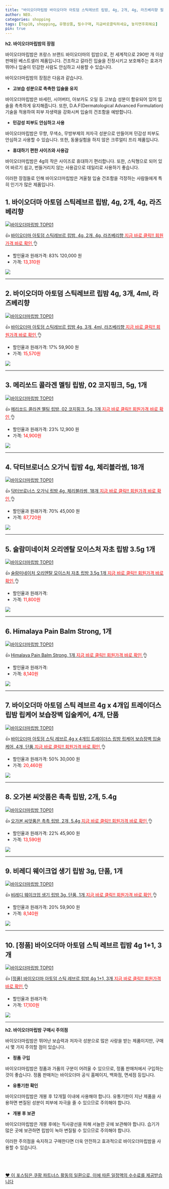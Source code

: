 ```yaml
---
title: "바이오더마립밤 바이오더마 아토덤 스틱레브르 립밤, 4g, 2개, 4g, 라즈베리향 필수 필요 추천 제품 비교 최저 가격 비교 장점 구매 후기 구매평"
author: NEO.
categories: shopping
tags: [Top10, shopping, 유행상품, 필수구매, 지금바로클릭하세요, 놓치면후회해요]
pin: true
---
```

**h2. 바이오더마립밤의 장점**

바이오더마립밤은 프랑스 브랜드 바이오더마의 립밤으로, 전 세계적으로 290만 개 이상 판매된 베스트셀러 제품입니다. 건조하고 갈라진 입술을 진정시키고 보호해주는 효과가 뛰어나 입술이 민감한 사람도 안심하고 사용할 수 있습니다.

바이오더마립밤의 장점은 다음과 같습니다.

* **고보습 성분으로 촉촉한 입술을 유지**

바이오더마립밤은 바세린, 시어버터, 아보카도 오일 등 고보습 성분이 함유되어 있어 입술을 촉촉하게 유지해줍니다. 또한, D.A.F(Dermatological Advanced Formulation) 기술을 적용하여 피부 자생력을 강화시켜 입술의 건조함을 예방합니다.

* **민감성 피부도 안심하고 사용**

바이오더마립밤은 무향, 무색소, 무방부제의 저자극 성분으로 만들어져 민감성 피부도 안심하고 사용할 수 있습니다. 또한, 동물실험을 하지 않은 크루얼티 프리 제품입니다.

* **휴대하기 편한 사이즈와 사용감**

바이오더마립밤은 4g의 작은 사이즈로 휴대하기 편리합니다. 또한, 스틱형으로 되어 있어 바르기 쉽고, 번들거리지 않는 사용감으로 데일리로 사용하기 좋습니다.

이러한 장점들로 인해 바이오더마립밤은 겨울철 입술 건조함을 걱정하는 사람들에게 특히 인기가 많은 제품입니다.

   

## 1. 바이오더마 아토덤 스틱레브르 립밤, 4g, 2개, 4g, 라즈베리향

[![바이오더마립밤 TOP01](https://thumbnail9.coupangcdn.com/thumbnails/remote/490x490ex/image/vendor_inventory/847b/6d29234809531439d32aefe3a6516c59eaad1e9569ca35d766fe9f62a38b.jpg)](https://link.coupang.com/re/AFFSDP?lptag=AF3617701&subid=GithubCoopas&pageKey=7558994714&traceid=V0-153&itemId=5002627&vendorItemId=87842627004)


👍 [바이오더마 아토덤 스틱레브르 립밤, 4g, 2개, 4g, 라즈베리향 <font color=red> 지금 바로 클릭!! 회원가격 바로 확인 </font> ](https://link.coupang.com/re/AFFSDP?lptag=AF3617701&subid=GithubCoopas&pageKey=7558994714&traceid=V0-153&itemId=5002627&vendorItemId=87842627004) 👌 


- 할인율과 원래가격: 83%  120,000   원
- 가격: <span style='color:red'>13,310원</span>

[![](/discount_price.png)](https://link.coupang.com/re/AFFSDP?lptag=AF3617701&subid=GithubCoopas&pageKey=7558994714&traceid=V0-153&itemId=5002627&vendorItemId=87842627004)

---


   

## 2. 바이오더마 아토덤 스틱레브르 립밤 4g, 3개, 4ml, 라즈베리향

[![바이오더마립밤 TOP01](https://thumbnail6.coupangcdn.com/thumbnails/remote/490x490ex/image/vendor_inventory/1d7d/d73c3eb867c9d664cde37b6db9397c157b448a88d3ac506d3c24360b4db6.jpg)](https://link.coupang.com/re/AFFSDP?lptag=AF3617701&subid=GithubCoopas&pageKey=7558994714&traceid=V0-153&itemId=5002309&vendorItemId=86055101384)


👍 [바이오더마 아토덤 스틱레브르 립밤 4g, 3개, 4ml, 라즈베리향 <font color=red> 지금 바로 클릭!! 회원가격 바로 확인 </font> ](https://link.coupang.com/re/AFFSDP?lptag=AF3617701&subid=GithubCoopas&pageKey=7558994714&traceid=V0-153&itemId=5002309&vendorItemId=86055101384) 👌 


- 할인율과 원래가격: 17%  59,900   원
- 가격: <span style='color:red'>15,570원</span>

[![](/discount_price.png)](https://link.coupang.com/re/AFFSDP?lptag=AF3617701&subid=GithubCoopas&pageKey=7558994714&traceid=V0-153&itemId=5002309&vendorItemId=86055101384)

---


   

## 3. 메리쏘드 콜라겐 멜팅 립밤, 02 코지핑크, 5g, 1개

[![바이오더마립밤 TOP01](https://thumbnail9.coupangcdn.com/thumbnails/remote/490x490ex/image/rs_quotation_api/5ck08nz9/a69aa88ab5c840fc9aad267caeeaf11f.jpg)](https://link.coupang.com/re/AFFSDP?lptag=AF3617701&subid=GithubCoopas&pageKey=7658499498&traceid=V0-153&itemId=20396588587&vendorItemId=87514982909)


👍 [메리쏘드 콜라겐 멜팅 립밤, 02 코지핑크, 5g, 1개 <font color=red> 지금 바로 클릭!! 회원가격 바로 확인 </font> ](https://link.coupang.com/re/AFFSDP?lptag=AF3617701&subid=GithubCoopas&pageKey=7658499498&traceid=V0-153&itemId=20396588587&vendorItemId=87514982909) 👌 


- 할인율과 원래가격: 23%  12,900   원
- 가격: <span style='color:red'>14,900원</span>

[![](/discount_price.png)](https://link.coupang.com/re/AFFSDP?lptag=AF3617701&subid=GithubCoopas&pageKey=7658499498&traceid=V0-153&itemId=20396588587&vendorItemId=87514982909)

---


   

## 4. 닥터브로너스 오가닉 립밤 4g, 체리블라썸, 18개

[![바이오더마립밤 TOP01](https://thumbnail7.coupangcdn.com/thumbnails/remote/490x490ex/image/retail/images/2db59489-76ba-475a-aa5a-f145a83e632b8518633522670822171.png)](https://link.coupang.com/re/AFFSDP?lptag=AF3617701&subid=GithubCoopas&pageKey=130666514&traceid=V0-153&itemId=19176893012&vendorItemId=86294874031)


👍 [닥터브로너스 오가닉 립밤 4g, 체리블라썸, 18개 <font color=red> 지금 바로 클릭!! 회원가격 바로 확인 </font> ](https://link.coupang.com/re/AFFSDP?lptag=AF3617701&subid=GithubCoopas&pageKey=130666514&traceid=V0-153&itemId=19176893012&vendorItemId=86294874031) 👌 


- 할인율과 원래가격: 70%  45,000   원
- 가격: <span style='color:red'>87,720원</span>

[![](/discount_price.png)](https://link.coupang.com/re/AFFSDP?lptag=AF3617701&subid=GithubCoopas&pageKey=130666514&traceid=V0-153&itemId=19176893012&vendorItemId=86294874031)

---


   

## 5. 술람미네이처 오리엔탈 모이스처 자초 립밤 3.5g 1개

[![바이오더마립밤 TOP01](https://thumbnail10.coupangcdn.com/thumbnails/remote/490x490ex/image/vendor_inventory/cdc9/fbc5af510d3f19b18fe460b748e1a7ad863c5b92b9c079005bbf8b73bd19.jpg)](https://link.coupang.com/re/AFFSDP?lptag=AF3617701&subid=GithubCoopas&pageKey=7690154652&traceid=V0-153&itemId=20562892624&vendorItemId=80772823740)


👍 [술람미네이처 오리엔탈 모이스처 자초 립밤 3.5g 1개 <font color=red> 지금 바로 클릭!! 회원가격 바로 확인 </font> ](https://link.coupang.com/re/AFFSDP?lptag=AF3617701&subid=GithubCoopas&pageKey=7690154652&traceid=V0-153&itemId=20562892624&vendorItemId=80772823740) 👌 


- 할인율과 원래가격: 
- 가격: <span style='color:red'>11,800원</span>

[![](/discount_price.png)](https://link.coupang.com/re/AFFSDP?lptag=AF3617701&subid=GithubCoopas&pageKey=7690154652&traceid=V0-153&itemId=20562892624&vendorItemId=80772823740)

---


   

## 6. Himalaya Pain Balm Strong, 1개

[![바이오더마립밤 TOP01](https://thumbnail8.coupangcdn.com/thumbnails/remote/490x490ex/image/vendor_inventory/29ef/26c3927daf21090fc810e766aeb868650af0ae6527470eaa8e7fe868666b.jpg)](https://link.coupang.com/re/AFFSDP?lptag=AF3617701&subid=GithubCoopas&pageKey=6260648138&traceid=V0-153&itemId=12745207609&vendorItemId=80011542797)


👍 [Himalaya Pain Balm Strong, 1개 <font color=red> 지금 바로 클릭!! 회원가격 바로 확인 </font> ](https://link.coupang.com/re/AFFSDP?lptag=AF3617701&subid=GithubCoopas&pageKey=6260648138&traceid=V0-153&itemId=12745207609&vendorItemId=80011542797) 👌 


- 할인율과 원래가격: 
- 가격: <span style='color:red'>8,140원</span>

[![](/discount_price.png)](https://link.coupang.com/re/AFFSDP?lptag=AF3617701&subid=GithubCoopas&pageKey=6260648138&traceid=V0-153&itemId=12745207609&vendorItemId=80011542797)

---


   

## 7. 바이오더마 아토덤 스틱 레브르 4g x 4개입 트레이더스 립밤 립케어 보습장벽 입술케어, 4개, 단품

[![바이오더마립밤 TOP01](https://thumbnail10.coupangcdn.com/thumbnails/remote/490x490ex/image/vendor_inventory/730c/5f43af4e39bacba85a001da1863a60206f92a4269d6f66507e5f4ee2db42.jpg)](https://link.coupang.com/re/AFFSDP?lptag=AF3617701&subid=GithubCoopas&pageKey=7558994714&traceid=V0-153&itemId=20772706091&vendorItemId=85938192933)


👍 [바이오더마 아토덤 스틱 레브르 4g x 4개입 트레이더스 립밤 립케어 보습장벽 입술케어, 4개, 단품 <font color=red> 지금 바로 클릭!! 회원가격 바로 확인 </font> ](https://link.coupang.com/re/AFFSDP?lptag=AF3617701&subid=GithubCoopas&pageKey=7558994714&traceid=V0-153&itemId=20772706091&vendorItemId=85938192933) 👌 


- 할인율과 원래가격: 50%  30,000   원
- 가격: <span style='color:red'>20,460원</span>

[![](/discount_price.png)](https://link.coupang.com/re/AFFSDP?lptag=AF3617701&subid=GithubCoopas&pageKey=7558994714&traceid=V0-153&itemId=20772706091&vendorItemId=85938192933)

---


   

## 8. 오가본 씨앗품은 촉촉 립밤, 2개, 5.4g

[![바이오더마립밤 TOP01](https://thumbnail7.coupangcdn.com/thumbnails/remote/490x490ex/image/vendor_inventory/6577/e9e0b93c9be0a63e2bdcb0b388c19cf1366aff7d9d5e5a4acdae17100e85.jpg)](https://link.coupang.com/re/AFFSDP?lptag=AF3617701&subid=GithubCoopas&pageKey=6453961881&traceid=V0-153&itemId=14021217183&vendorItemId=81269723323)


👍 [오가본 씨앗품은 촉촉 립밤, 2개, 5.4g <font color=red> 지금 바로 클릭!! 회원가격 바로 확인 </font> ](https://link.coupang.com/re/AFFSDP?lptag=AF3617701&subid=GithubCoopas&pageKey=6453961881&traceid=V0-153&itemId=14021217183&vendorItemId=81269723323) 👌 


- 할인율과 원래가격: 22%  45,900   원
- 가격: <span style='color:red'>13,590원</span>

[![](/discount_price.png)](https://link.coupang.com/re/AFFSDP?lptag=AF3617701&subid=GithubCoopas&pageKey=6453961881&traceid=V0-153&itemId=14021217183&vendorItemId=81269723323)

---


   

## 9. 비레디 웨이크업 생기 립밤 3g, 단품, 1개

[![바이오더마립밤 TOP01](https://thumbnail8.coupangcdn.com/thumbnails/remote/490x490ex/image/retail/images/2023/06/27/10/7/4ccf3849-c7e1-4aeb-83a1-c5d4a74edb52.jpg)](https://link.coupang.com/re/AFFSDP?lptag=AF3617701&subid=GithubCoopas&pageKey=7201363235&traceid=V0-153&itemId=18203875038&vendorItemId=86396186605)


👍 [비레디 웨이크업 생기 립밤 3g, 단품, 1개 <font color=red> 지금 바로 클릭!! 회원가격 바로 확인 </font> ](https://link.coupang.com/re/AFFSDP?lptag=AF3617701&subid=GithubCoopas&pageKey=7201363235&traceid=V0-153&itemId=18203875038&vendorItemId=86396186605) 👌 


- 할인율과 원래가격: 20%  59,900   원
- 가격: <span style='color:red'>8,140원</span>

[![](/discount_price.png)](https://link.coupang.com/re/AFFSDP?lptag=AF3617701&subid=GithubCoopas&pageKey=7201363235&traceid=V0-153&itemId=18203875038&vendorItemId=86396186605)

---


   

## 10. [정품] 바이오더마 아토덤 스틱 레브르 립밤 4g 1+1, 3개

[![바이오더마립밤 TOP01](https://thumbnail10.coupangcdn.com/thumbnails/remote/490x490ex/image/vendor_inventory/3ae3/36d87f41245b902ff3473a6451c85e8bbe2f7e61c9eaa12ffe6dd9c934e4.jpg)](https://link.coupang.com/re/AFFSDP?lptag=AF3617701&subid=GithubCoopas&pageKey=7690439809&traceid=V0-153&itemId=20564303684&vendorItemId=87968246958)


👍 [[정품] 바이오더마 아토덤 스틱 레브르 립밤 4g 1+1, 3개 <font color=red> 지금 바로 클릭!! 회원가격 바로 확인 </font> ](https://link.coupang.com/re/AFFSDP?lptag=AF3617701&subid=GithubCoopas&pageKey=7690439809&traceid=V0-153&itemId=20564303684&vendorItemId=87968246958) 👌 


- 할인율과 원래가격: 
- 가격: <span style='color:red'>17,100원</span>

[![](/discount_price.png)](https://link.coupang.com/re/AFFSDP?lptag=AF3617701&subid=GithubCoopas&pageKey=7690439809&traceid=V0-153&itemId=20564303684&vendorItemId=87968246958)

---
**h2. 바이오더마립밤 구매시 주의점**

바이오더마립밤은 뛰어난 보습력과 저자극 성분으로 많은 사랑을 받는 제품이지만, 구매 시 몇 가지 주의할 점이 있습니다.

* **정품 구입**

바이오더마립밤은 정품과 가품의 구분이 어려울 수 있으므로, 정품 판매처에서 구입하는 것이 좋습니다. 정품 판매처는 바이오더마 공식 홈페이지, 백화점, 면세점 등입니다.

* **유통기한 확인**

바이오더마립밤은 개봉 후 12개월 이내에 사용해야 합니다. 유통기한이 지난 제품을 사용하면 변질된 성분이 피부에 자극을 줄 수 있으므로 주의해야 합니다.

* **개봉 후 보관**

바이오더마립밤은 개봉 후에는 직사광선을 피해 서늘한 곳에 보관해야 합니다. 습기가 많은 곳에 보관하면 립밤이 녹아 변질될 수 있으므로 주의해야 합니다.

이러한 주의점을 숙지하고 구매한다면 더욱 안전하고 효과적으로 바이오더마립밤을 사용할 수 있습니다.<br><br><br><br><br> [ ❤  이 포스팅은 쿠팡 파트너스 활동의 일환으로, 이에 따른 일정액의 수수료를 제공받습니다](https://link.coupang.com/a/bcEFyh)